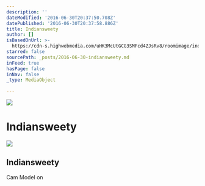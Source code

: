 ```yaml
---
description: ''
dateModified: '2016-06-30T20:37:50.708Z'
datePublished: '2016-06-30T20:37:58.886Z'
title: Indiansweety
author: []
isBasedOnUrl: >-
  https://cdn-s.highwebmedia.com/uHK3McUtGCG3SMFcd4ZJsRv8/roomimage/indiansweety.jpg
starred: false
sourcePath: _posts/2016-06-30-indiansweety.md
inFeed: true
hasPage: false
inNav: false
_type: MediaObject

---
```

![](https://the-grid-user-content.s3-us-west-2.amazonaws.com/b9f70d3b-bdcb-44d8-a194-022277ebf6c2.jpg)

# Indiansweety

<article style=""><img src="https://s3-us-west-2.amazonaws.com/the-grid-img/p/840028c1a3654bdd592af4f7fd744c665bce4421.jpg" /><h1>Indiansweety</h1><p>Cam Model on </p></article>